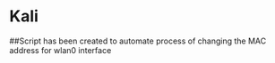 # Kali

##Script has been created to automate process of changing the MAC address for wlan0 interface
